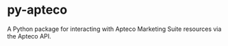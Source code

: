 # py-apteco
A Python package for interacting with Apteco Marketing Suite resources via the Apteco API.
